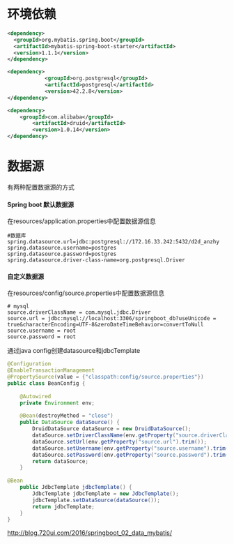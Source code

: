 # 环境依赖

```xml
<dependency>
  <groupId>org.mybatis.spring.boot</groupId>
  <artifactId>mybatis-spring-boot-starter</artifactId>
  <version>1.1.1</version>
</dependency>

<dependency>
            <groupId>org.postgresql</groupId>
            <artifactId>postgresql</artifactId>
            <version>42.2.8</version>
</dependency>

<dependency>
    <groupId>com.alibaba</groupId>
        <artifactId>druid</artifactId>
        <version>1.0.14</version>
</dependency>
```

# 数据源

有两种配置数据源的方式

#### Spring boot 默认数据源

在resources/application.properties中配置数据源信息

```properties
#数据库
spring.datasource.url=jdbc:postgresql://172.16.33.242:5432/d2d_anzhy
spring.datasource.username=postgres
spring.datasource.password=postgres
spring.datasource.driver-class-name=org.postgresql.Driver
```



#### 自定义数据源

在resources/config/source.properties中配置数据源信息

```properties
# mysql
source.driverClassName = com.mysql.jdbc.Driver
source.url = jdbc:mysql://localhost:3306/springboot_db?useUnicode = true&characterEncoding=UTF-8&zeroDateTimeBehavior=convertToNull
source.username = root
source.password = root
```

通过java config创建datasource和jdbcTemplate

```java
@Configuration
@EnableTransactionManagement
@PropertySource(value = {"classpath:config/source.properties"})
public class BeanConfig {
 
    @Autowired
    private Environment env;
 
    @Bean(destroyMethod = "close")
    public DataSource dataSource() {
        DruidDataSource dataSource = new DruidDataSource();
        dataSource.setDriverClassName(env.getProperty("source.driverClassName").trim());
        dataSource.setUrl(env.getProperty("source.url").trim());
        dataSource.setUsername(env.getProperty("source.username").trim());
        dataSource.setPassword(env.getProperty("source.password").trim());
        return dataSource;
    }
 
@Bean
    public JdbcTemplate jdbcTemplate() {
        JdbcTemplate jdbcTemplate = new JdbcTemplate();
        jdbcTemplate.setDataSource(dataSource());
        return jdbcTemplate;
    }
}
```





http://blog.720ui.com/2016/springboot_02_data_mybatis/